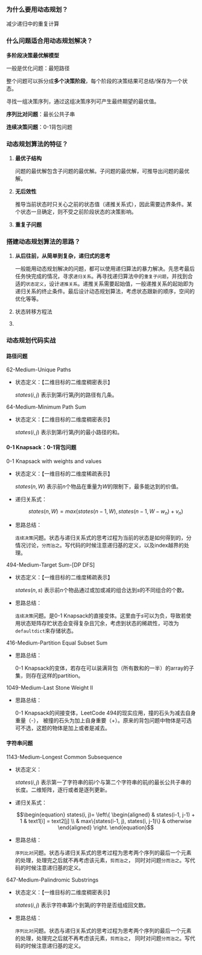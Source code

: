 ### 为什么要用动态规划？

减少递归中的重复计算

### 什么问题适合用动态规划解决？

**多阶段决策最优解模型**

一般是优化问题：最短路径

整个问题可以拆分成**多个决策阶段**，每个阶段的决策结果可总结/保存为一个状态。

寻找一组决策序列，通过这组决策序列可产生最终期望的最优值。

**序列比对问题**：最长公共子串

**连续决策问题**：0-1背包问题





### 动态规划算法的特征？

1. **最优子结构**

   问题的最优解包含子问题的最优解。子问题的最优解，可推导出问题的最优解。

2. **无后效性**

   推导当前状态时只关心之前的状态值（递推关系式），因此需要边界条件。某个状态一旦确定，则不受之前阶段状态的决策影响。

3. **重复子问题**



### 搭建动态规划算法的思路？

1. **从后往前，从简单到复杂，递归式的思考**

   一般能用动态规划解决的问题，都可以使用递归算法的暴力解决。先思考最后任务快完成的情况，寻求`递归关系`。再寻找递归算法中的`重复子问题`，并找到合适的`状态定义`，设计`递推关系`。递推关系需要起始值，一般递推关系的起始即为递归关系的终止条件。最后设计动态规划算法，考虑状态跟新的顺序，空间的优化等等。

2. 状态转移方程法

3. 

### 动态规划代码实战

#### 路径问题

62-Medium-Unique Paths

- 状态定义：【二维目标的二维度稠密表示】

  $states(i, j)$ 表示到第$i$行第$j$列的路径有几条。

64-Medium-Minimum Path Sum

- 状态定义：【二维目标的二维度稠密表示】

  $states(i, j)$ 表示到第$i$行第$j$列的最小路径的和。

#### 0-1 Knapsack：0-1背包问题

0-1 Knapsack with weights and values

- 状态定义：【一维目标的二维度稀疏表示】

  $states(n, W)$ 表示前$n$个物品在重量为$W$的限制下，最多能达到的价值。

- 递归关系式：

  $$states(n, W) = max(states(n-1, W), states(n-1, W-w_n)+v_n)$$

- 思路总结：

  `连续决策`问题。状态与递归关系式的思考过程为当前的状态是如何得到的，分情况讨论，`分而治之`。写代码的时候注意递归基的定义，以及index越界的处理。

494-Medium-Target Sum-[DP DFS]

- 状态定义：【一维目标的二维度稀疏表示】

  $states(n, s)$ 表示前$n$个物品通过或加或减的组合达到$s$的不同组合的个数。

- 思路总结：

  `连续决策`问题。是0-1 Knapsack的直接变体。这里由于$s$可以为负，导致若使用状态矩阵存贮状态会变得复杂且冗余，考虑到状态的稀疏性，可改为`defaultdict`来存储状态。

416-Medium-Partition Equal Subset Sum

- 思路总结：

  0-1 Knapsack的变体，若存在可以装满背包（所有数和的一半）的array的子集，则存在这样的partition。

1049-Medium-Last Stone Weight II

- 思路总结：

  0-1 Knapsack的间接变体，LeetCode 494的现实应用，撞的石头为减去自身重量（-）， 被撞的石头为加上自身重要（+）。原来的背包问题中物体是可选可不选，这题的物体是加上或者是减去。

#### 字符串问题

1143-Medium-Longest Common Subsequence

- 状态定义：

  $states(i, j)$ 表示第一了字符串的前$i$个与第二个字符串的前$j$的最长公共子串的长度。二维矩阵，逐行或者是逐列更新。

- 递归关系式：

  $$\begin{equation} states(i, j)= \left\{ \begin{aligned} & states(i-1, j-1) + 1 & text1[i] = text2[j] \\ & max\{states(i-1, j), states(i, j-1)\} & otherwise \end{aligned} \right. \end{equation}$$

- 思路总结：

  `序列比对`问题。状态与递归关系式的思考过程为思考两个序列的最后一个元素的处理，处理完之后就不再考虑该元素，`剪而治之`， 同时对问题`分而治之`。写代码的时候注意递归基的定义。


647-Medium-Palindromic Substrings

- 状态定义：【一维目标的二维度稠密表示】

  $states(i, j)$ 表示字符串第$i$个到第$j$的字符是否组成回文数。

- 思路总结：

  `序列比对`问题。状态与递归关系式的思考过程为思考两个序列的最后一个元素的处理，处理完之后就不再考虑该元素，`剪而治之`， 同时对问题`分而治之`。写代码的时候注意递归基的定义。